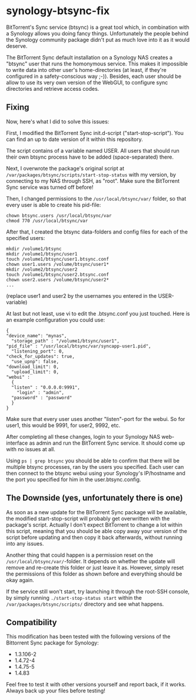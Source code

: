 synology-btsync-fix
===================

BitTorrent's Sync service (btsync) is a great tool which, in combination with a Synology allows you doing fancy things. Unfortunately the people behind the Synology community package didn't put as much love into it as it would deserve.

The BitTorrent Sync default installation on a Synology NAS creates a "btsync" user that runs the homonymous service. This makes it impossible to write data into other user's home-directories (at least, if they're configured in a safety-conscious way ;-)). Besides, each user should be allow to use its very own version of the WebGUI, to configure sync directories and retrieve access codes.

Fixing
------

Now, here's what I did to solve this issues:

First, I modified the BitTorrent Sync init.d-script ("start-stop-script"). You can find an up to date version of it within this repository.

The script contains of a variable named USER. All users that should run their own btsync process have to be added (space-separated) there.

Next, I overwrote the package's original script at `/var/packages/btsync/scripts/start-stop-status` with my version, by connecting to my NAS through SSH, as "root". Make sure the BitTorrent Sync service was turned off before!

Then, I changed permissions to the `/usr/local/btsync/var/` folder, so that every user is able to create his pid-file:

	chown btsync.users /usr/local/btsync/var
	chmod 770 /usr/local/btsync/var

After that, I created the btsync data-folders and config files for each of the specified users:

	mkdir /volume1/btsync
	mkdir /volume1/btsync/user1
	touch /volume1/btsync/user1.btsync.conf
	chown user1.users /volume/btsync/user1*
	mkdir /volume2/btsync/user2
	touch /volume1/btsync/user2.btsync.conf
	chown user2.users /volume/btsync/user2*
	...

(replace user1 and user2 by the usernames you entered in the USER-variable)

At last but not least, use vi to edit the <username>.btsync.conf you just touched. Here is an example configuration you could use:

	{
  	"device_name": "mynas",
	  "storage_path" : "/volume1/btsync/user1",
  	"pid_file" : "/usr/local/btsync/var/syncapp-user1.pid",
	  "listening_port": 0,
  	"check_for_updates": true,
	  "use_upnp": false,
  	"download_limit": 0,
	  "upload_limit": 0,
  	"webui" :
	  {
  	  "listen" : "0.0.0.0:9991",
	    "login" : "admin",
  	  "password" : "password"
	  }
	}

Make sure that every user uses another "listen"-port for the webui. So for user1, this would be 9991, for user2, 9992, etc.

After completing all these changes, login to your Synology NAS web-interface as admin and run the BitTorrent Sync service. It should come up with no issues at all.

Using `ps | grep btsync` you should be able to confirm that there will be multiple btsync processes, ran by the users you specified. Each user can then connect to the btsync webui using your Synology's IP/hostname and the port you specified for him in the user.btsync.config.

The Downside (yes, unfortunately there is one)
----------------------------------------------

As soon as a new update for the BitTorrent Sync package will be available, the modified start-stop-script will probably get overwritten with the package's script. Actually I don't expect BitTorrent to change a lot within this script, meaning that you should be able copy away your version of the script before updating and then copy it back afterwards, without running into any issues.

Another thing that could happen is a permission reset on the `/usr/local/btsync/var/`-folder. It depends on whether the update will remove and re-create this folder or just leave it as. However, simply reset the permissions of this folder as shown before and everything should be okay again.

If the service still won't start, try launching it through the root-SSH console, by simply running `./start-stop-status start` within the `/var/packages/btsync/scripts/` directory and see what happens.

Compatibility
-------------
This modification has been tested with the following versions of the Bittorrent Sync package for Synology:

- 1.3.106-2
- 1.4.72-4
- 1.4.75-5
- 1.4.83

Feel free to test it with other versions yourself and report back, if it works. Always back up your files before testing!
